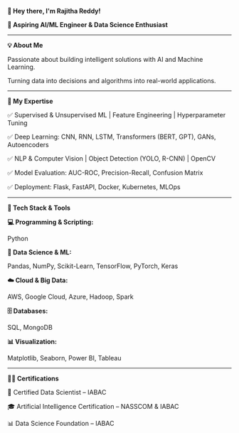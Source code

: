 **👋 Hey there, I'm Rajitha Reddy!**

**🎯 Aspiring AI/ML Engineer & Data Science Enthusiast**

---
**💡 About Me**

Passionate about building intelligent solutions with AI and Machine Learning.

Turning data into decisions and algorithms into real-world applications.

---
**🧠 My Expertise**

✅ Supervised & Unsupervised ML | Feature Engineering | Hyperparameter Tuning

✅ Deep Learning: CNN, RNN, LSTM, Transformers (BERT, GPT), GANs, Autoencoders

✅ NLP & Computer Vision | Object Detection (YOLO, R-CNN) | OpenCV

✅ Model Evaluation: AUC-ROC, Precision-Recall, Confusion Matrix

✅ Deployment: Flask, FastAPI, Docker, Kubernetes, MLOps

---
**🚀 Tech Stack & Tools**

**💻 Programming & Scripting:**

Python


**🧮 Data Science & ML:**

Pandas, NumPy, Scikit-Learn, TensorFlow, PyTorch, Keras


**☁️ Cloud & Big Data:**

AWS, Google Cloud, Azure, Hadoop, Spark


**🗄️ Databases:**

SQL, MongoDB


**📊 Visualization:**

Matplotlib, Seaborn, Power BI, Tableau

---
**🧑‍🎓 Certifications**

🧠 Certified Data Scientist – IABAC

🎓 Artificial Intelligence Certification – NASSCOM & IABAC

📊 Data Science Foundation – IABAC
